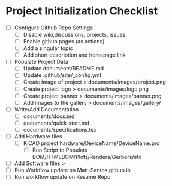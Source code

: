 # Project Initialization Checklist

- [ ] Configure Github Repo Settings
	- [ ] Disable wiki,discussions, projects, issues
	- [ ] Enable github pages (as actions)
	- [ ] Add a singular topic
	- [ ] Add short description and homepage link
- [ ] Populate Project Data
	- [ ] Update documents/README.md
	- [ ] Update .github/site/_config.yml
	- [ ] Create image of project > documents/images/project.png
	- [ ] Create project logo > documents/images/logo.png
	- [ ] Create project banner > documents/images/banner.png
	- [ ] Add images to the gallery > documents/images/gallery/
- [ ] Write/Add Documentation
	- [ ] documents/docs.md
	- [ ] documents/quick-start.md
	- [ ] documents/specifications.tex
- [ ] Add Hardware files
	- [ ] KiCAD project hardware/DeviceName/DeviceName.pro
		- [ ] Run Script to Populate BOM/HTMLBOM/Plots/Renders/Gerbers/etc
- [ ] Add Software files >
- [ ] Run Workflow update on Matt-Santos.github.io
- [ ] Run workflow update on Resume Repo